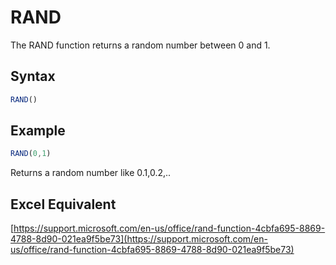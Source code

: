 # RAND

The RAND function returns a random number between 0 and 1.

## Syntax

```javascript
RAND()
```

## Example

```javascript
RAND(0,1)
```

Returns a random number like 0.1,0.2,..

## Excel Equivalent

[https://support.microsoft.com/en-us/office/rand-function-4cbfa695-8869-4788-8d90-021ea9f5be73](https://support.microsoft.com/en-us/office/rand-function-4cbfa695-8869-4788-8d90-021ea9f5be73)
